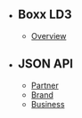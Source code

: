 - ## Boxx LD3
    - [Overview](/{{route}}/{{version}}/overview)
- ## JSON API
    - [Partner](/{{route}}/{{version}}/partner)
    - [Brand](/{{route}}/{{version}}/brand)
    - [Business](/{{route}}/{{version}}/business)